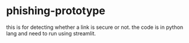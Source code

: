 # phishing-prototype
this is for detecting whether a link is secure or not. the code is in python lang and need to run using streamlit.
